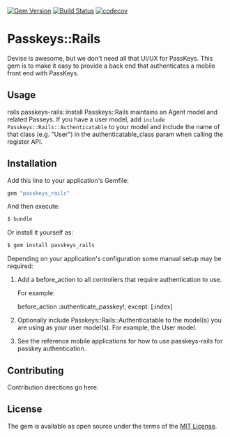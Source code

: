 [![Gem Version](https://badge.fury.io/rb/passkeys-rails.svg?cachebust=1)](https://badge.fury.io/rb/passkeys-rails)
[![Build Status](https://app.travis-ci.com/alliedcode/passkeys-rails.svg?branch=main)](https://travis-ci.org/alliedcode/passkeys-rails)
[![codecov](https://codecov.io/gh/alliedcode/passkeys-rails/branch/main/graph/badge.svg?token=UHSNJDUL21)](https://codecov.io/gh/alliedcode/passkeys-rails)

# Passkeys::Rails
Devise is awesome, but we don't need all that UI/UX for PassKeys.  This gem is to make it easy to provide a back end that authenticates a mobile front end with PassKeys.

## Usage
rails passkeys-rails::install
Passkeys::Rails maintains an Agent model and related Passeys.  If you have a user model, add `include Passkeys::Rails::Authenticatable` to your model and include the name of that class (e.g. "User") in the authenticatable_class param when calling the register API.

## Installation
Add this line to your application's Gemfile:

```ruby
gem "passkeys_rails"
```

And then execute:
```bash
$ bundle
```

Or install it yourself as:
```bash
$ gem install passkeys_rails
```

Depending on your application's configuration some manual setup may be required:

  1. Add a before_action to all controllers that require authentication to use.

     For example:

        before_action :authenticate_passkey!, except: [:index]

  2. Optionally include Passkeys::Rails::Authenticatable to the model(s) you are using as
     your user model(s).  For example, the User model.

  3. See the reference mobile applications for how to use passkeys-rails for passkey
     authentication.

## Contributing
Contribution directions go here.

## License
The gem is available as open source under the terms of the [MIT License](https://opensource.org/licenses/MIT).
